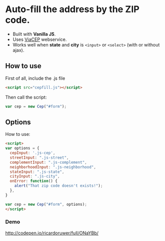 # Auto-fill the address by the ZIP code.
- Built with **Vanilla JS**.
- Uses [ViaCEP](http://viacep.com.br) webservice.
- Works well when **state** and **city** is `<input>` or `<select>` (with or without ajax).

## How to use
First of all, include the .js file

```html
<script src="cepfill.js"></script>
```

Then call the script:

```javascript
var cep = new Cep("#form");
```

## Options
How to use:

```html
<script>
var options = {
  cepInput: '.js-cep',
  streetInput: ".js-street",
  complementInput: ".js-complement",
  neighborhoodInput: ".js-neighborhood",
  stateInput: ".js-state",
  cityInput: ".js-city",
  onError: function() {
    alert("That zip code doesn't exists!");
  },
}

var cep = new Cep("#form", options);
</script>
```

### Demo

http://codepen.io/ricardoruwer/full/ONaYBb/
